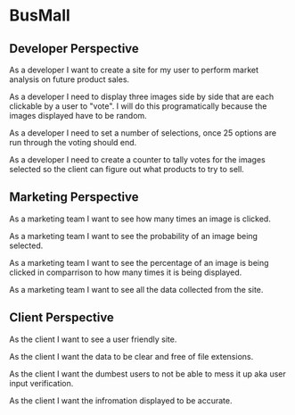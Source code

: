 # BusMall

## Developer Perspective

As a developer I want to create a site for my user to perform market analysis on future product sales.

As a developer I need to display three images side by side that are each clickable by a user to "vote". I will do this programatically because the images displayed have to be random.

As a developer I need to set a number of selections, once 25 options are run through the voting should end.

As a developer I need to create a counter to tally votes for the images selected so the client can figure out what products to try to sell.

## Marketing Perspective

As a marketing team I want to see how many times an image is clicked.

As a marketing team I want to see the probability of an image being selected.

As a marketing team I want to see the percentage of an image is being clicked in comparrison to how many times it is being displayed.

As a marketing team I want to see all the data collected from the site.

## Client Perspective

As the client I want to see a user friendly site.

As the client I want the data to be clear and free of file extensions.

As the client I want the dumbest users to not be able to mess it up aka user input verification.

As the client I want the infromation displayed to be accurate.
